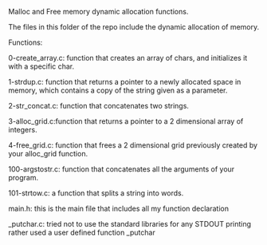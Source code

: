Malloc and Free memory dynamic allocation functions.

The files in this folder of the repo include the dynamic allocation of memory.

Functions:

0-create_array.c: function that creates an array of chars, and initializes it with a specific char.

1-strdup.c: function that returns a pointer to a newly allocated space in memory, which contains a copy of the string given as a parameter.

2-str_concat.c: function that concatenates two strings.

3-alloc_grid.c:function that returns a pointer to a 2 dimensional array of integers.

4-free_grid.c: function that frees a 2 dimensional grid previously created by your alloc_grid function.

100-argstostr.c: function that concatenates all the arguments of your program.

101-strtow.c: a function that splits a string into words.

main.h: this is the main file that includes all my function declaration

_putchar.c: tried not to use the standard libraries for any STDOUT printing rather used a user defined function _putchar
